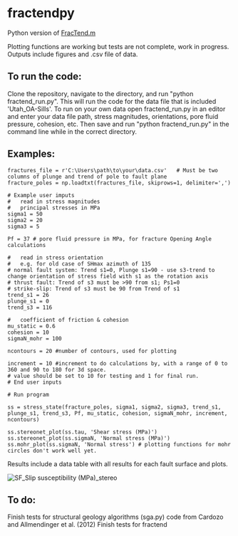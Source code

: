 # fractendpy
Python version of [FracTend.m](https://github.com/DaveHealy-github/FracTend)

Plotting functions are working but tests are not complete, work in progress. Outputs include figures and .csv file of data.

## To run the code: 
Clone the repository, navigate to the directory, and run "python fractend_run.py". This will run the code for the data file that is included 'Utah_OA-Sills'.
To run on your own data open fractend_run.py in an editor and enter your data file path, stress magnitudes, orientations,
pore fluid pressure, cohesion, etc. Then save and run "python fractend_run.py" in the command line while in the correct directory.


## Examples:

```
fractures_file = r'C:\Users\path\to\your\data.csv'   # Must be two columns of plunge and trend of pole to fault plane
fracture_poles = np.loadtxt(fractures_file, skiprows=1, delimiter=',')

# Example user imputs
#   read in stress magnitudes 
#   principal stresses in MPa 
sigma1 = 50       
sigma2 = 20     
sigma3 = 5 

Pf = 37 # pore fluid pressure in MPa, for fracture Opening Angle calculations

#   read in stress orientation 
#   e.g. for old case of SHmax azimuth of 135 
# normal fault system: Trend s1=0, Plunge s1=90 - use s3-trend to change orientation of stress field with s1 as the rotation axis
# thrust fault: Trend of s3 must be >90 from s1; Ps1=0
# strike-slip: Trend of s3 must be 90 from Trend of s1
trend_s1 = 26
plunge_s1 = 0
trend_s3 = 116

#   coefficient of friction & cohesion 
mu_static = 0.6 
cohesion = 10
sigmaN_mohr = 100

ncontours = 20 #number of contours, used for plotting

increment = 10 #increment to do calculations by, with a range of 0 to 360 and 90 to 180 for 3d space. 
# value should be set to 10 for testing and 1 for final run.
# End user inputs

# Run program

ss = stress_state(fracture_poles, sigma1, sigma2, sigma3, trend_s1, plunge_s1, trend_s3, Pf, mu_static, cohesion, sigmaN_mohr, increment, ncontours)

ss.stereonet_plot(ss.tau, 'Shear stress (MPa)')
ss.stereonet_plot(ss.sigmaN, 'Normal stress (MPa)')
ss.mohr_plot(ss.sigmaN, 'Normal stress') # plotting functions for mohr circles don't work well yet.
```

Results include a data table with all results for each fault surface and plots.

![SF_Slip susceptibility (MPa)_stereo](https://user-images.githubusercontent.com/18178879/206011926-59da4e3c-b533-49d3-919b-7128a0ef7e26.jpg)


## To do: 

Finish tests for structural geology algorithms (sga.py) code from Cardozo and Allmendinger et al. (2012)
Finish tests for fractend




